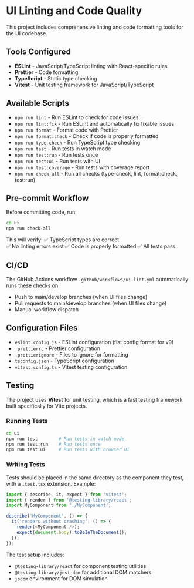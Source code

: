 # UI Linting and Code Quality

This project includes comprehensive linting and code formatting tools for the UI codebase.

## Tools Configured

- **ESLint** - JavaScript/TypeScript linting with React-specific rules
- **Prettier** - Code formatting
- **TypeScript** - Static type checking
- **Vitest** - Unit testing framework for JavaScript/TypeScript

## Available Scripts

- `npm run lint` - Run ESLint to check for code issues
- `npm run lint:fix` - Run ESLint and automatically fix fixable issues
- `npm run format` - Format code with Prettier
- `npm run format:check` - Check if code is properly formatted
- `npm run type-check` - Run TypeScript type checking
- `npm run test` - Run tests in watch mode
- `npm run test:run` - Run tests once
- `npm run test:ui` - Run tests with UI
- `npm run test:coverage` - Run tests with coverage report
- `npm run check-all` - Run all checks (type-check, lint, format:check, test:run)

## Pre-commit Workflow

Before committing code, run:

```bash
cd ui
npm run check-all
```

This will verify:
✅ TypeScript types are correct  
✅ No linting errors exist
✅ Code is properly formatted
✅ All tests pass

## CI/CD

The GitHub Actions workflow `.github/workflows/ui-lint.yml` automatically runs these checks on:

- Push to main/develop branches (when UI files change)
- Pull requests to main/develop branches (when UI files change)
- Manual workflow dispatch

## Configuration Files

- `eslint.config.js` - ESLint configuration (flat config format for v9)
- `.prettierrc` - Prettier configuration
- `.prettierignore` - Files to ignore for formatting
- `tsconfig.json` - TypeScript configuration
- `vitest.config.ts` - Vitest testing configuration

## Testing

The project uses **Vitest** for unit testing, which is a fast testing framework built specifically for Vite projects.

### Running Tests

```bash
cd ui
npm run test        # Run tests in watch mode
npm run test:run    # Run tests once
npm run test:ui     # Run tests with browser UI
```

### Writing Tests

Tests should be placed in the same directory as the component they test, with a `.test.tsx` extension. Example:

```typescript
import { describe, it, expect } from 'vitest';
import { render } from '@testing-library/react';
import MyComponent from './MyComponent';

describe('MyComponent', () => {
  it('renders without crashing', () => {
    render(<MyComponent />);
    expect(document.body).toBeInTheDocument();
  });
});
```

The test setup includes:

- `@testing-library/react` for component testing utilities
- `@testing-library/jest-dom` for additional DOM matchers
- `jsdom` environment for DOM simulation
